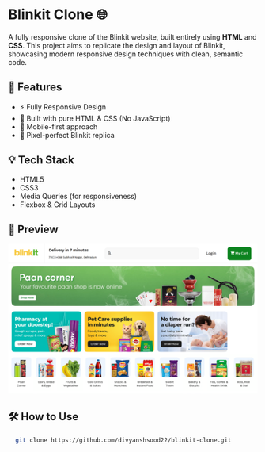 # Blinkit Clone 🌐

A fully responsive clone of the Blinkit website, built entirely using **HTML** and **CSS**. This project aims to replicate the design and layout of Blinkit, showcasing modern responsive design techniques with clean, semantic code.

## 🚀 Features

- ⚡ Fully Responsive Design
- 🧱 Built with pure HTML & CSS (No JavaScript)
- 📱 Mobile-first approach
- 🎯 Pixel-perfect Blinkit replica

## 💡 Tech Stack

- HTML5
- CSS3
- Media Queries (for responsiveness)
- Flexbox & Grid Layouts

## 📸 Preview

![Preview](assets/previews/desktop-view.png)


## 🛠️ How to Use

 ```bash
   git clone https://github.com/divyanshsood22/blinkit-clone.git
